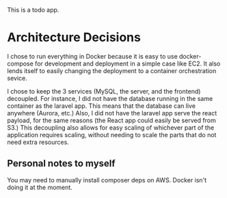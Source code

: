This is a todo app.

# Architecture Decisions
I chose to run everything in Docker because it is easy to use docker-compose for development and deployment in a simple case like EC2. It also lends itself to easily changing the deployment to a container orchestration sevice.

I chose to keep the 3 services (MySQL, the server, and the frontend) decoupled. For instance, I did not have the database running in the same container as the laravel app. This means that the database can live anywhere (Aurora, etc.) Also, I did not have the laravel app serve the react payload, for the same reasons (the React app could easily be served from S3.) This decoupling also allows for easy scaling of whichever part of the application requires scaling, without needing to scale the parts that do not need extra resources.

## Personal notes to myself
You may need to manually install composer deps on AWS. Docker isn't doing it at the moment.
